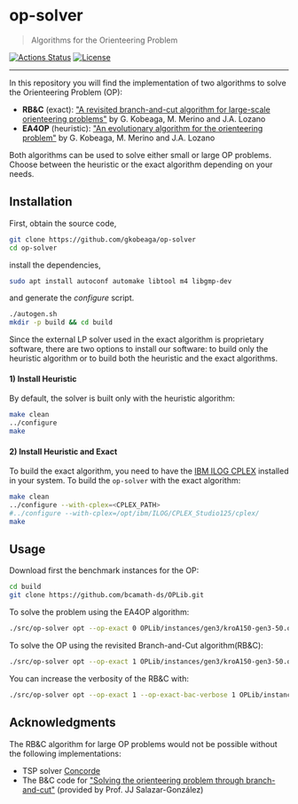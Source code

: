 # op-solver
> Algorithms for the Orienteering Problem

[![Actions Status](https://github.com/gkobeaga/op-solver/workflows/build-test/badge.svg)](https://github.com/gkobeaga/op-solver/actions)
[![License](https://img.shields.io/badge/License-Apache%202.0-blue.svg)](https://github.com/gkobeaga/op-solver/blob/master/LICENSE)

----

In this repository you will find the implementation of two algorithms to solve the Orienteering Problem (OP):
  - **RB&C** (exact):
 ["A revisited branch-and-cut algorithm for large-scale orienteering problems"](https://arxiv.org/abs/2011.02743) by G. Kobeaga, M. Merino and J.A. Lozano
  - **EA4OP** (heuristic): ["An evolutionary algorithm for the orienteering problem"](https://www.sciencedirect.com/science/article/abs/pii/S0305054817302241) by G. Kobeaga, M. Merino and J.A. Lozano

Both algorithms can be used to solve either small or large OP problems. Choose between the heuristic or the exact algorithm depending on your needs.

Installation
------------

First, obtain the source code,
```sh
git clone https://github.com/gkobeaga/op-solver
cd op-solver
```

install the dependencies,
```sh
sudo apt install autoconf automake libtool m4 libgmp-dev
```


and generate the *configure* script.
```sh
./autogen.sh
mkdir -p build && cd build
```

Since the external LP solver used in the exact algorithm is proprietary software, there are two options to install our software: to build only the heuristic algorithm or to build both the heuristic and the exact algorithms.

#### 1) Install Heuristic
By default, the solver is built only with the heuristic algorithm:
```sh
make clean
../configure
make
```

#### 2) Install Heuristic and Exact

To build the exact algorithm, you need to have the [IBM ILOG CPLEX][2] installed in your system.
To build the `op-solver` with the exact algorithm:

```sh
make clean
../configure --with-cplex=<CPLEX_PATH>
#../configure --with-cplex=/opt/ibm/ILOG/CPLEX_Studio125/cplex/
make
```

Usage
-------------
Download first the benchmark instances for the OP:
```sh
cd build
git clone https://github.com/bcamath-ds/OPLib.git
```

To solve the problem using the EA4OP algorithm:
```sh
./src/op-solver opt --op-exact 0 OPLib/instances/gen3/kroA150-gen3-50.oplib
```

To solve the OP using the revisited Branch-and-Cut algorithm(RB\&C):
```sh
./src/op-solver opt --op-exact 1 OPLib/instances/gen3/kroA150-gen3-50.oplib
```

You can increase the verbosity of the RB\&C with:
```sh
./src/op-solver opt --op-exact 1 --op-exact-bac-verbose 1 OPLib/instances/gen3/kroA150-gen3-50.oplib
```

Acknowledgments
---------------
The RB&C algorithm for large OP problems would not be possible without the following implementations:
  - TSP solver [Concorde](http://www.math.uwaterloo.ca/tsp/concorde.html)
  - The B&C code for ["Solving the orienteering problem through branch-and-cut"](https://pubsonline.informs.org/doi/abs/10.1287/ijoc.10.2.133) (provided by Prof. JJ Salazar-González)

[1]:http://www.math.uwaterloo.ca/tsp/concorde.html
[2]:https://www.ibm.com/analytics/cplex-optimizer
